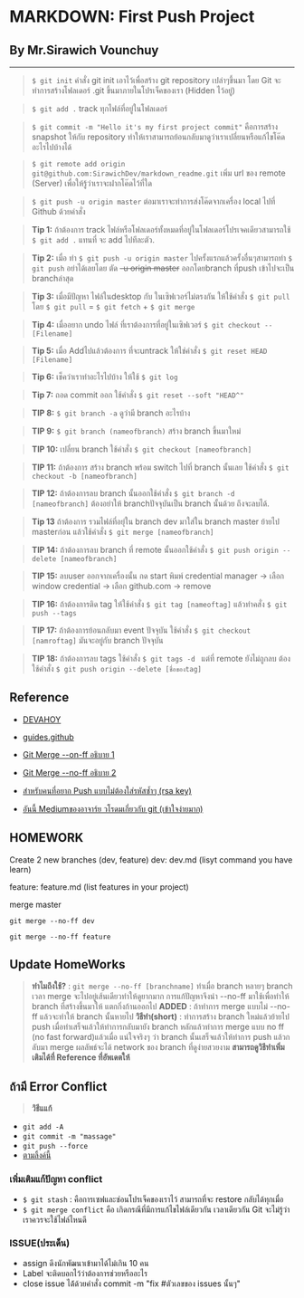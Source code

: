 <h1>MARKDOWN: First Push Project </h1>
<h2> By Mr.Sirawich Vounchuy </h2>

----------

> `$ git init` คำสั่ง git init เอาไว้เพื่อสร้าง git repository เปล่าๆขึ้นมา โดย Git จะทำการสร้างโฟลเดอร์  .git ขึ้นมาภายในโปรเจ็คของเรา (Hidden ไว้อยู่)

> `$ git add .` track ทุกไฟล์ที่อยู่ในโฟลเดอร์ 

> `$ git commit -m "Hello it's my first project commit"` คือการสร้าง snapshot ให้กับ repository ทำให้เราสามารถย้อนกลับมาดูว่าเราเปลี่ยนหรือแก้ไขโค๊ดอะไรไปบ้างได้

> `$ git remote add origin git@github.com:SirawichDev/markdown_readme.git` เพิ่ม url ของ remote (Server) เพื่อให้รู้ว่าเราจะฝากโค๊ดไว้ที่ใด

> `$ git push -u origin master` ต่อมาเราจะทำการส่งโค๊ดจากเครื่อง local ไปที่ Github ด้วยคำสั่ง
 
> **Tip 1:**  ถ้าต้องการ track ไฟล์หรือโฟลเดอร์ทั้งหมดที่อยู่ในโฟลเดอร์โปรเจคเดียวสามารถใช้  `$ git add .` แทนที่ จะ add ไปทีละตัว.

> **Tip 2:** เมื่อ ทำ `$ git push -u origin master` ไปครั้งแรกแล้วครั้งอื่นๆสามารถทำ `$ git push` อย่าได้เลยโดย ตัด ~~-u origin master~~ ออกโดยbranch ที่push เข้าไปจะเป็น branchล่าสุด

> **Tip 3:** เมื่อมีปัญหา ไฟล์ในdesktop กับ ในเซิฟเวอร์ไม่ตรงกัน ให้ใช้คำสั่ง  `$ git pull` โดย  `$ git pull` = `$ git fetch` + `$ git merge`

> **Tip 4:** เมื่ออยาก undo ไฟล์ ที่เราต้องการที่อยู่ในเซิฟเวอร์ `$ git checkout -- [Filename]`

> **Tip 5:** เมื่อ Addไปแล้วต้องการ ที่จะuntrack ให้ใช่คำสั่ง `$ git reset HEAD [Filename]`

> **Tip 6:** เช็คว่าเราทำอะไรไปบ้าง ให้ใช้ `$ git log` 

> **Tip 7:** ถอด commit ออก ใช้คำสั่ง `$ git reset --soft "HEAD^"`

> **TIP 8:** `$ git branch -a` ดูว่ามี branch อะไรบ้าง

> **TIP 9:** `$ git branch (nameofbranch)` สร้าง branch ขึ้นมาใหม่

> **TIP 10:** เปลี่ยน branch ใช้คำสั่ง `$ git checkout [nameofbranch]` 

> **TIP 11:** ถ้าต้องการ สร้าง branch พร้อม switch ไปที่ branch นั้นเลย ใช้คำสั่ง `$ git checkout -b [nameofbranch]`     

> **TIP 12:** ถ้าต้องการลบ branch นั้นออกใช้คำสั่ง `$ git branch -d [nameofbranch]` ต้องอย่าให้ branchปัจจุบันเป็น branch นั้นด้วย ถึงจะลบได้.

> **Tip 13** ถ้าต้องการ รวมไฟล์ที่อยุ่ใน branch dev มาใส่ใน branch master ย้ายไป masterก่อน แล้วใช้คำสั่ง
`$ git merge [nameofbranch] `

> **TIP 14:** ถ้าต้องการลบ branch ที่ remote  นั้นออกใช้คำสั่ง `$ git push origin --delete [nameofbranch]` 

> **TIP 15:** ลบuser ออกจากเครื่องนั้น กด start พิมพ์ credential manager -> เลือก window credential -> เลือก github.com -> remove

> **TIP 16:** ถ้าต้องการติด tag ให้ใช้คำสั่ง `$ git tag [nameoftag]` แล้วทำคสั่ง `$ git push --tags` 

> **TIP 17:** ถ้าต้องการย้อนกลับมา event ปัจจุบัน ใช้คำสั่ง `$ git checkout [namroftag]` มันจะอยู่กับ branch ปัจจุบัน 

> **TIP 18:** ถ้าต้องการลบ tags ใช้คำสั่ง `$ git tags -d ` แต่ที่ remote ยังไม่ถูกลบ ต้อง ใช้คำสั่ง `$ git push origin --delete [ชื่อของtag]`


 
<h2> Reference </h2>

* [DEVAHOY](https://devahoy.com/posts/introduction-to-git-and-github/)
* [guides.github](https://guides.github.com/features/mastering-markdown/)


* [Git Merge --on-ff อธิบาย 1](http://www.artit-k.com/how-to-git-config-merge-no-fast-forward/)
* [Git Merge --no-ff อธิบาย 2](https://sites.google.com/site/chanwit/blogs/git-explained-branch-and-merge)
* [สำหรับคนที่อยาก Push แบบไม่ต้องใส่รหัสซ้ำๆ (rsa key)](https://help.github.com/articles/generating-a-new-ssh-key-and-adding-it-to-the-ssh-agent/)

* [อันนี้ Mediumของอาจาร์ย วโรดมเกี่ยวกับ git (เข้าใจง่ายมาก)](https://werapun.com/git-review-8ecb03b7c8cc)

<h2> HOMEWORK </h2>
Create 2 new branches (dev, feature)
dev: dev.md (lisyt command you have learn)

feature: feature.md (list features in your project)

merge master

`git merge --no-ff dev`

`git merge --no-ff feature`

<h2>Update HomeWorks</h2>

> **ทำไมถึงใช้?** : `git merge --no-ff [branchname]` ทำเมื่อ branch หลายๆ branch เวลา merge จะไปอยู่เส้นเดียวทำให้ดูยากมาก การแก้ปัญหาจึงนำ --no-ff มาใช้เพื่อทำให้ branch ที่สร้างขึ้นมาให้ แตกกิ่งก้านออกไป
> **ADDED** : ถ้าทำการ merge แบบไม่ --no-ff แล้วจะทำให้ branch นั้นหายไป
> **วิธีทำ(short)** : ทำการสร้าง branch ใหม่แล้วย้ายไป push เมื่อทำเสร็จแล้วให้ทำการกลับมายัง branch หลักแล้วทำการ merge แบบ no ff (no fast forward)แล้วเมื่อ แน่ใจจริงๆ ว่า branch นั้นเสร็จแล้วให้ทำการ push แล้วกลับมา merge ผลลัพธ์จะได้ network ของ branch ที่ดูง่ายสวยงาม **สามารถดูวิธีทำเพิ่มเติมได้ที่ Reference ที่อัพเดตให้**

<h2>ถ้ามี Error Conflict</h2>

> **วิธีแแก้** 

* `git add -A`
* `git commit -m "massage"`
* `git push --force`
* [ตามลิ้งค์นี้](https://githowto.com/resolving_conflicts)
 
 ### เพิ่มเติมแก้ปัญหา  conflict

* `$ git stash` : คือการเซฟและซ่อนโปรเจ็คของเราไว้ สามารถที่จะ restore กลับได้ทุกเมื่อ
* `$ git merge conflict` คือ เกิดกรณีที่มีการแก้ไขไฟล์เดียวกัน เวลาเดียวกัน Git จะไม่รู้ว่าเราควรจะใช้ไฟล์ไหนดี

### ISSUE(ประเด็น)
* assign ดึงนักพัฒนาเข้ามาได้ไม่เกิน 10 คน
* Label จะติดบอกไว้ว่าต้องการช่วยหรืออะไร
* close issue ได้้ด้วยคำสั่ง commit -m "fix #ตัวเลขของ issues นั้นๆ"
